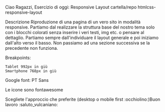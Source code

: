 Ciao Ragazzi,
Esercizio di oggi: Responsive Layout
cartella/repo htmlcss-responsive-layout

Descrizione
Riproduzione di una pagina di un vero sito in modalità responsive.
Partiamo dal realizzare la struttura base del nostro tema solo con i blocchi colorati senza inserire i veri testi, img etc. o pensare al dettaglio.
Partiamo sempre dall'individuare il layout generale e poi iniziamo dall'alto verso il basso. Non passiamo ad una sezione successiva se la precedente non funziona.

Breakpoints:

    Tablet 992px in giù
    Smartphone 768px in giù

Google font: PT Sans

Le icone sono fontawesome

Scegliete l'approccio che preferite (desktop o mobile first :occhiolino:)Buon lavoro :saluto_vulcaniano: